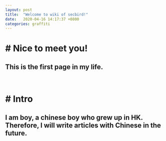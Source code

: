 ```yaml
---
layout: post
title:  "Welcome to wiki of secbird!"
date:   2020-04-16 14:17:37 +0800
categories: graffiti
---
```


# \# Nice to meet you!
## This is the first page in my life. 

<br />

# \# Intro
## I am boy, a chinese boy who grew up in HK. Therefore, I will write articles with Chinese in the future. 
